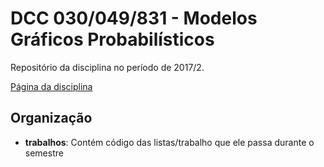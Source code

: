 # DCC 030/049/831 - Modelos Gráficos Probabilísticos

Repositório da disciplina no período de 2017/2.

[Página da disciplina](http://homepages.dcc.ufmg.br/~assuncao/pgm/)

## Organização

- **trabalhos**: Contém código das listas/trabalho que ele passa durante o semestre

